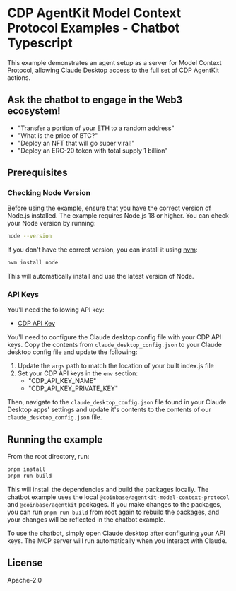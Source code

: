 # CDP AgentKit Model Context Protocol Examples - Chatbot Typescript

This example demonstrates an agent setup as a server for Model Context Protocol, allowing Claude Desktop access to the full set of CDP AgentKit actions.

## Ask the chatbot to engage in the Web3 ecosystem!

- "Transfer a portion of your ETH to a random address"
- "What is the price of BTC?"
- "Deploy an NFT that will go super viral!"
- "Deploy an ERC-20 token with total supply 1 billion"

## Prerequisites

### Checking Node Version

Before using the example, ensure that you have the correct version of Node.js installed. The example requires Node.js 18 or higher. You can check your Node version by running:

```bash
node --version
```

If you don't have the correct version, you can install it using [nvm](https://github.com/nvm-sh/nvm):

```bash
nvm install node
```

This will automatically install and use the latest version of Node.

### API Keys

You'll need the following API key:
- [CDP API Key](https://portal.cdp.coinbase.com/access/api)

You'll need to configure the Claude desktop config file with your CDP API keys. Copy the contents from `claude_desktop_config.json` to your Claude desktop config file and update the following:

1. Update the `args` path to match the location of your built index.js file
2. Set your CDP API keys in the `env` section:
   - "CDP_API_KEY_NAME"
   - "CDP_API_KEY_PRIVATE_KEY"

Then, navigate to the `claude_desktop_config.json` file found in your Claude Desktop apps' settings and update it's contents to the contents of our `claude_desktop_config.json` file.

## Running the example

From the root directory, run:

```bash
pnpm install
pnpm run build
```

This will install the dependencies and build the packages locally. The chatbot example uses the local `@coinbase/agentkit-model-context-protocol` and `@coinbase/agentkit` packages. If you make changes to the packages, you can run `pnpm run build` from root again to rebuild the packages, and your changes will be reflected in the chatbot example.

To use the chatbot, simply open Claude desktop after configuring your API keys. The MCP server will run automatically when you interact with Claude.

## License

Apache-2.0
